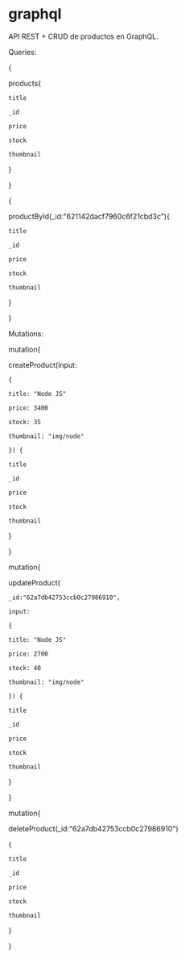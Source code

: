 # graphql

API REST + CRUD de productos en GraphQL.

Queries:

{

  products{
  
    title
    
    _id
    
    price
    
    stock
    
    thumbnail 
    
  }
  
}

{

  productById(_id:"621142dacf7960c6f21cbd3c"){
  
    title
    
    _id
    
    price
    
    stock
    
    thumbnail 
    
  }
  
}

Mutations: 

mutation{

  createProduct(input:
  
    {
    
    title: "Node JS"
    
    price: 3400
    
    stock: 35
    
    thumbnail: "img/node"
    
    }) {
    
    title
    
    _id
    
    price
    
    stock
    
    thumbnail 
    
  } 
  
}

mutation{

  updateProduct(
  
    _id:"62a7db42753ccb0c27986910",
    
    input:
    
    {
    
    title: "Node JS"
    
    price: 2700
    
    stock: 40
    
    thumbnail: "img/node"
    
    }) {
    
    title
    
    _id
    
    price
    
    stock
    
    thumbnail 
    
  } 
  
}

mutation{

  deleteProduct(_id:"62a7db42753ccb0c27986910") 
  
  {
  
    title
    
    _id
    
    price
    
    stock
    
    thumbnail 
    
  } 
  
}
